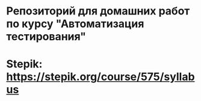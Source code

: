 # Репозиторий для домашних работ по курсу "Автоматизация тестирования"
# Stepik: https://stepik.org/course/575/syllabus
